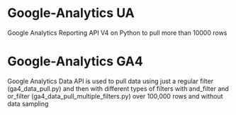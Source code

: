 # Google-Analytics UA
Google Analytics Reporting API V4 on Python to pull more than 10000 rows

# Google-Analytics GA4
Google Analytics Data API is used to pull data using just a regular filter (ga4_data_pull.py) and then with different types of filters with and_filter and or_filter (ga4_data_pull_multiple_filters.py) over 100,000 rows and without data sampling
